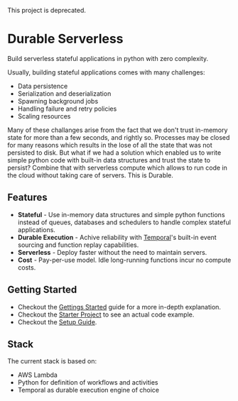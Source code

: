 This project is deprecated.

# Durable Serverless
Build serverless stateful applications in python with zero complexity.

Usually, building stateful applications comes with many challenges:
- Data persistence
- Serialization and deserialization
- Spawning background jobs
- Handling failure and retry policies
- Scaling resources

Many of these challanges arise from the fact that we don't trust in-memory state for more than a few seconds, and rightly so. Processes may be closed for many reasons which results in the lose of all the state that was not persisted to disk. But what if we had a solution which enabled us to write simple python code with built-in data structures and trust the state to persist? Combine that with serverless compute which allows to run code in the cloud without taking care of servers. This is Durable.

## Features
- **Stateful** - Use in-memory data structures and simple python functions instead of queues, databases and schedulers to handle complex stateful applications.
- **Durable Execution** - Achive reliability with [Temporal](https://temporal.io/)'s built-in event sourcing and function replay capabilities.
- **Serverless** - Deploy faster without the need to maintain servers.
- **Cost** - Pay-per-use model. Idle long-running functions incur no compute costs.

## Getting Started
- Checkout the [Gettings Started](./GETTING_STARTED.md) guide for a more in-depth explanation.
- Checkout the [Starter Project](https://github.com/danzilberdan/Durable-Serverless-Starter) to see an actual code example.
- Checkout the [Setup Guide](https://github.com/danzilberdan/Durable-Serverless-Starter/blob/main/SETUP.md).

## Stack
The current stack is based on:
- AWS Lambda
- Python for definition of workflows and activities
- Temporal as durable execution engine of choice
